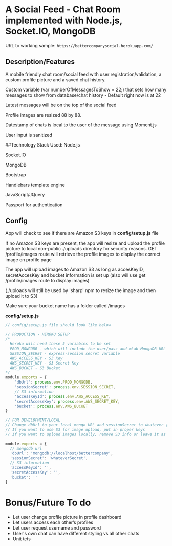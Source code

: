 # A Social Feed - Chat Room implemented with Node.js, Socket.IO, MongoDB

URL to working sample: ```https://bettercompanysocial.herokuapp.com/```

## Description/Features
A mobile friendly chat room/social feed with user registration/validation, a custom profile picture and a saved chat history.

Custom variable (var numberOfMessagesToShow = 22;) that sets how many messages to show from database/chat history - Default right now is at 22

Latest messages will be on the top of the social feed

Profile images are resized 88 by 88.

Datestamp of chats is local to the user of the message using Moment.js

User input is sanitized 

##Technology Stack Used:
Node.js

Socket.IO

MongoDB

Bootstrap

Handlebars template engine

JavaScript/JQuery

Passport for authentication

## Config

App will check to see if there are Amazon S3 keys in **config/setup.js** file

If no Amazon S3 keys are present, the app will resize and upload the profile picture to local non-public ./uploads directory for security reasons. GET /profile/images route will retrieve the profile images to display the correct image on profile page

The app will upload images to Amazon S3 as long as accesKeyID, secretAccesKey and bucket information is set up (also will use get /profile/images route to display images)

(./uploads will still be used by 'sharp' npm to resize the image and then upload it to S3)

Make sure your bucket name has a folder called /images

**config/setup.js**

```javascript
// config/setup.js file should look like below

// PRODUCTION - HEROKU SETUP
/*
  Heroku will need these 5 variables to be set
  PROD_MONGODB - which will include the user/pass and mLab MongoDB URL
  SESSION_SECRET - express-session secret variable
  AWS_ACCESS_KEY - S3 Key
  AWS_SECRET_KEY - S3 Secret Key
  AWS_BUCKET - S3 Bucket
*/
module.exports = {
    'dbUrl': process.env.PROD_MONGODB,
    'sessionSecret': process.env.SESSION_SECRET,
    // S3 information
    'accessKeyId': process.env.AWS_ACCESS_KEY,
    'secretAccessKey': process.env.AWS_SECRET_KEY,
    'bucket': process.env.AWS_BUCKET
}

// FOR DEVELOPMENT/LOCAL
// Change dbUrl to your local mongo URL and sessionSecret to whatever you want
// If you want to use S3 for image upload, put in proper keys
// If you want to upload images locally, remove S3 info or leave it as blank. For example:

module.exports = {
  // mongodb url
  'dbUrl': 'mongodb://localhost/bettercompany',
  'sessionSecret': 'whateverSecret',
  // S3 information
  'accessKeyId': '',
  'secretAccessKey': '',
  'bucket': ''
}
```


# Bonus/Future To do
- Let user change profile picture in profile dashboard
- Let users access each other’s profiles
- Let user request username and password
- User's own chat can have different styling vs all other chats
- Unit tets
